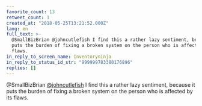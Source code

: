 ```yaml
---
favorite_count: 13
retweet_count: 1
created_at: "2018-05-25T13:21:52.000Z"
lang: en
full_text: >-
  @SmallBizBrian @johncutlefish I find this a rather lazy sentiment, because it
  puts the burden of fixing a broken system on the person who is affected by its
  flaws.
in_reply_to_screen_name: Inventoryninja
in_reply_to_status_id_str: "999999783380176896"
replies: []
---
```


@SmallBizBrian [@johncutlefish](https://twitter.com/johncutlefish) I find this a
rather lazy sentiment, because it puts the burden of fixing a broken system on
the person who is affected by its flaws.
